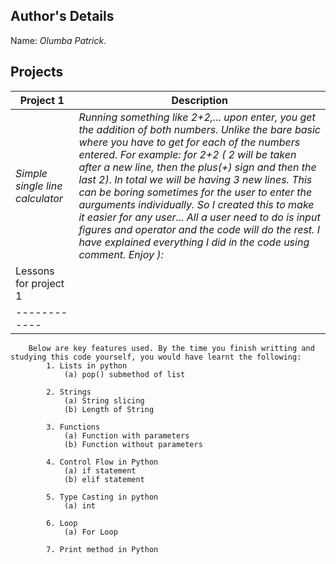 ## Author's Details
Name: *Olumba Patrick.*

## Projects

| Project 1 | Description |
| ------------ | ----------- |
|*Simple single line calculator*| *Running something like 2+2,... upon enter, you get the addition of both numbers. Unlike the bare basic where you have to get for each of the numbers entered. For example: for 2+2 ( 2 will be taken after a new line, then the plus(+) sign and then the last 2). In total we will be having 3 new lines. This can be boring sometimes for the user to enter the aurguments individually. So I created this to make it easier for any user... All a user need to do is input figures and operator and the code will do the rest. I have explained everything I did in the code using comment. Enjoy ):*|
| Lessons for project 1|
| ------------ |
		Below are key features used. By the time you finish writting and studying this code yourself, you would have learnt the following:
			1. Lists in python
				(a) pop() submethod of list
				
			2. Strings
				(a) String slicing
				(b) Length of String
				
			3. Functions
				(a) Function with parameters
				(b) Function without parameters
				
			4. Control Flow in Python
				(a) if statement
				(b) elif statement
				
			5. Type Casting in python
				(a) int
			
			6. Loop
				(a) For Loop

			7. Print method in Python